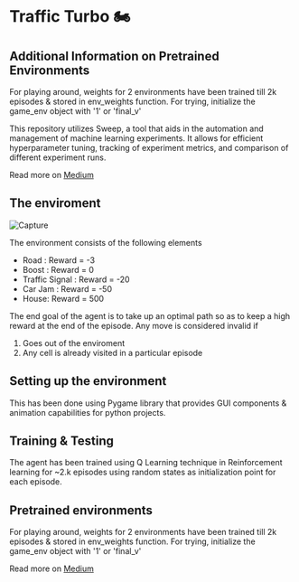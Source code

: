 # Traffic Turbo 🏍️

## Additional Information on Pretrained Environments

For playing around, weights for 2 environments have been trained till 2k episodes & stored in env_weights function. For trying, initialize the game_env object with '1' or 'final_v'

This repository utilizes Sweep, a tool that aids in the automation and management of machine learning experiments. It allows for efficient hyperparameter tuning, tracking of experiment metrics, and comparison of different experiment runs.

Read more on [Medium](https://medium.com/data-science-in-your-pocket/game-development-using-pygame-reinforcement-learning-with-example-f5b78c768610)

## The enviroment

![Capture](https://user-images.githubusercontent.com/31255225/154457530-fd36e042-6f3f-434a-84f4-f2f0374e7800.JPG)

The environment consists of the following elements

- Road : Reward = -3
- Boost : Reward = 0
- Traffic Signal : Reward = -20
- Car Jam : Reward = -50
- House: Reward = 500

The end goal of the agent is to take up an optimal path so as to keep a high reward at the end of the episode. Any move is considered invalid if

1. Goes out of the enviroment
2. Any cell is already visited in a particular episode

## Setting up the environment

This has been done using Pygame library that provides GUI components & animation capabilities for python projects.

## Training & Testing

The agent has been trained using Q Learning technique in Reinforcement learning for ~2.k episodes using random states as initialization point for each episode.

## Pretrained environments

For playing around, weights for 2 environments have been trained till 2k episodes & stored in env_weights function. For trying, initialize the game_env object with '1' or 'final_v'

Read more on [Medium](https://medium.com/data-science-in-your-pocket/game-development-using-pygame-reinforcement-learning-with-example-f5b78c768610)
